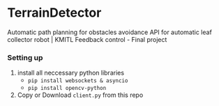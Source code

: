 # TerrainDetector
 Automatic path planning for obstacles avoidance API for automatic leaf collector robot | KMITL Feedback control - Final project

 ### Setting up
1. install all neccessary python libraries
     - `pip install websockets & asyncio`
     - `pip install opencv-python`
2. Copy or Download `client.py` from this repo
       
